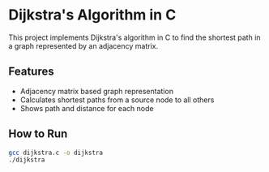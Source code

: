# Dijkstra's Algorithm in C

This project implements Dijkstra's algorithm in C to find the shortest path in a graph represented by an adjacency matrix.

## Features
- Adjacency matrix based graph representation
- Calculates shortest paths from a source node to all others
- Shows path and distance for each node

## How to Run

```bash
gcc dijkstra.c -o dijkstra
./dijkstra
